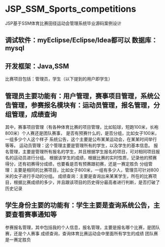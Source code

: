 # JSP_SSM_Sports_competitions
JSP基于SSM体育比赛田径运动会管理系统毕业源码案例设计
## 调试软件：myEclipse/Eclipse/Idea都可以  数据库：mysql
## 开发框架：Java,SSM

比赛项目包括：管理员，学生（以下提到的用户即学生）

## 管理员主要功能有：用户管理，赛事项目管理，系统公告管理，参赛报名模块有：运动员管理，报名管理，分组管理，成绩查询
其中，赛事项目管理（有各种体育比赛的项目管理，比如铅球，短跑100米，长袍800米）个人赛还是团队赛事，
是否有预赛什么的，是否分组，比如女子100米，一组多少个人这个样子
系统公告，这个主要是公布某某运动会，在某某时间举行等等。
运动员管理：这个管理主要是管理所有的学生，以及学生的基本信息。
报名管理，主要是管理所有报名的学生，并且根据学生报名的项目，可对相同项目报名的运动员进行分组。
根据该学生的成绩，根据比赛的实时性质，记录他的预赛得分，还有初赛得分成绩，也要看是否有预赛跟初赛，还是一赛定胜负
分组管理：主要是相同的比赛项目，比如女子800米，一组有多少人，管理员可针对800米的女子进行手动的分组。
成绩查询：主要是查询出来某某学生，所在的比赛项目，根据比赛成绩的多少，并且跟该项目的历史得分最高者进行判断，是否打破了历史记录

## 学生身份主要的功能有：学生主要是查询系统公告，主要查看赛事通知等
参赛报名管理，其中包括我的个人信息，报名管理，主要是报名哪个比赛，是团队赛，还是个人赛事
成绩查询，查询体育比赛运动会中里面所有学生的成绩
团队赛是一赛定胜负
